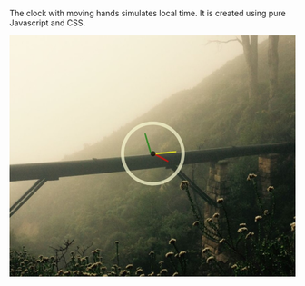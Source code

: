 The clock with moving hands simulates local time. It is created using pure Javascript and CSS.

![Clock](https://github.com/hannyle/My-images/blob/master/screenshot_Clock.jpg)
